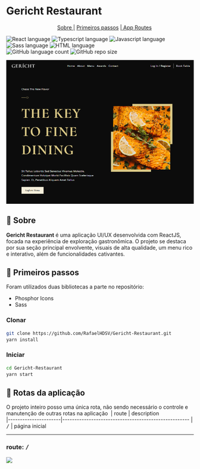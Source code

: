 <div>
 <h1 borderBottom=" align="center">Gericht Restaurant</h1>
</div>

<ul align="center">
    <a href="#about">Sobre |</a> 
    <a href="#started">Primeiros passos</a> 
    <a href="#routes">| App Routes</a> 
</ul>

![React language](https://img.shields.io/badge/React-005CFE?style=for-the-badge&logo=react)
![Typescript language](https://img.shields.io/badge/TypeScript-007ACC?style=for-the-badge&logo=typescript&logoColor=white)
![Javascript language](https://img.shields.io/badge/Javascript-000?style=for-the-badge&logo=javascript)
![Sass language](https://img.shields.io/badge/Sass-CC6699?style=for-the-badge&logo=sass&logoColor=white)
![HTML language](https://img.shields.io/badge/HTML5-E34F26?style=for-the-badge&logo=html5&logoColor=white)  
![GitHub language count](https://img.shields.io/github/languages/count/RafaelHDSV/Gericht-Restaurant?style=for-the-badge)
![GitHub repo size](https://img.shields.io/github/repo-size/RafaelHDSV/Gericht-Restaurant?style=for-the-badge)

<p align="center">
    <img src="./public/assets/header.png" alt="header.png">
</p>

<h2 id="about">📌 Sobre</h2>

**Gericht Restaurant** é uma aplicação UI/UX desenvolvida com ReactJS, focada na experiência de exploração gastronômica. O projeto se destaca por sua seção principal envolvente, visuais de alta qualidade, um menu rico e interativo, além de funcionalidades cativantes.

<h2 id="started">🚀 Primeiros passos</h2>

Foram utilizados duas bibliotecas a parte no repositório:

- Phosphor Icons
- Sass

<h3>Clonar</h3>

```bash
git clone https://github.com/RafaelHDSV/Gericht-Restaurant.git
yarn install
```

<h3>Iniciar</h3>

```bash
cd Gericht-Restaurant
yarn start
```

<h2 id="routes">📍 Rotas da aplicação</h2>

O projeto inteiro posso uma única rota, não sendo necessário o controle e manutenção de outras rotas na aplicação
​
| route | description  
|----------------------|-----------------------------------------------------
| <kbd>/</kbd> | página inicial

<hr/>

### route: <kbd>/</kbd>

<img src="./public/assets/full-project.png"/>